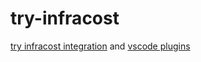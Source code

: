 # try-infracost
[try infracost integration](https://github.com/piroz/try-infracost/pull/1) and [vscode plugins](https://github.com/infracost/vscode-infracost)
